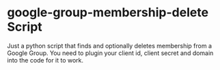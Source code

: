# google-group-membership-delete Script
Just a python script that finds and optionally deletes membership from a Google Group.
You need to plugin your client id, client secret and domain into the code for it to work.
